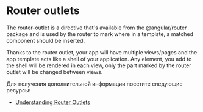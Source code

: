 # Router outlets

The router-outlet is a directive that's available from the @angular/router package and is used by the router to mark where in a template, a matched component should be inserted.

Thanks to the router outlet, your app will have multiple views/pages and the app template acts like a shell of your application. Any element, you add to the shell will be rendered in each view, only the part marked by the router outlet will be changed between views.

Для получения дополнительной информации посетите следующие ресурсы:

- [Understanding Router Outlets](https://angular.io/api/router/RouterOutlet)
